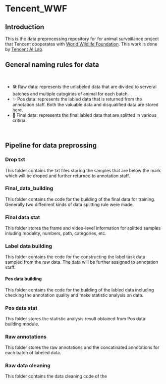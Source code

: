 # Tencent_WWF


## Introduction
This is the data preprocessing repository for for animal surveillance project that Tencent cooperates with [World Wildlife Foundation](https://www.worldwildlife.org/). This work is done by [Tencent AI Lab](https://ai.tencent.com/ailab/en/index).

## General naming rules for data
<br />

- 🛠 Raw data: represents the unlabeled data that are divided to serveral batches and multiple catogiries of animal for each batch.
- ✨ Pos data: represents the labled data that is returned from the annotation staff. Both the valuable data and disqualified data are stored here.
- 📝 Final data: represents the final labled data that are splitted in various critiria.

<br />


## Pipeline for data preprossing

### Drop txt
This folder contains the txt files storing the samples that are below the mark which will be droped and further returned to annotation staff.
### Final_data_building
This folder contains the code for the building of the final data for training. Generally two diffenrent kinds of data splitting rule were made.
### Final data stat 
This folder stores the frame and video-level information for splitted samples inluding modality, numbers, path, categories, etc.
### Label data building
This folder contains the code for the constructing the label task data sampled from the raw data. The data will be further assigned to annotation staff. 
#### Pos data building
This folder contains the code for the building of the labled data including checking the annotation quality and make statistic analysis on data.
### Pos data stat
This folder stores the statistic analysis result obtained from Pos data building module.
### Raw annotations
This folder stores the raw annotations and the concatinated annotations for each batch of labeled data.
### Raw data cleaning
This folder contains the data cleaning code of the 


